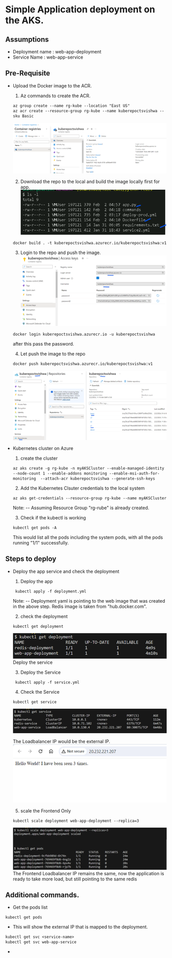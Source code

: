 # Simple Application deployment on the AKS.

## Assumptions

   * Deployment name : web-app-deployment
   * Service Name : web-app-service

## Pre-Requisite 
 * Upload the Docker image to the ACR.

   1. Az commands to create the ACR. 
   ```
   az group create --name rg-kube --location "East US"
   az acr create --resource-group rg-kube --name kuberepoctsvishwa --sku Basic
   ```
   ![Alt text](images/image.png)

   2. Download the repo to the local and build the image locally first for app.
   ![Alt text](images/image-1.png)
   ```
   docker build . -t kuberepoctsvishwa.azurecr.io/kuberepoctsvishwa:v1
   ```

   3. Login to the repo and push the image.
   ![Alt text](images/image-2.png)
   ```
   docker login kuberepoctsvishwa.azurecr.io -u kuberepoctsvishwa 
   ```
   after this pass the password.

   4. Let push the image to the repo
   ```
   docker push kuberepoctsvishwa.azurecr.io/kuberepoctsvishwa:v1
   ```
   ![Alt text](images/image-3.png)


 * Kubernetes cluster on Azure
   1. create the cluster 
   ```
   az aks create -g rg-kube -n myAKSCluster --enable-managed-identity --node-count 1 --enable-addons monitoring --enable-msi-auth-for-monitoring  --attach-acr kuberepoctsvishwa --generate-ssh-keys
   ```

   2. Add the Kubernetes Clsuter credentials to the local system
   ```
   az aks get-credentials --resource-group rg-kube --name myAKSCluster
   ```
   Note: -- Assuming Resource Group "rg-rube" is already created.

   3. Check if the kubectl is working
   ```
   kubectl get pods -A
   ```
   This would list all the pods including the system pods, with all the pods running "1/1" successfully.

## Steps to deploy 
 * Deploy the app service and check the deployment
   1. Deploy the app
   ```
    kubectl apply -f deployment.yml
   ```
   Note: -- Deployment yaml is pointing to the web image that was created in the above step.
   Redis image is taken from "hub.docker.com".

   2. check the deployment
   ```
   kubectl get deployment
   ```
   ![Alt text](images/get-deployment.png)
   Deploy the service
  
   3. Deploy the Service
   ```
    kubectl apply -f service.yml
   ```
   
   4. Check the Service
   ```
   kubectl get service
   ```
   ![Alt text](images/get-service.png)

   The Loadbalancer IP would be the external IP.
   ![Alt text](images/App-Output.png)

   5. scale the Frontend Only
   ```
   kubectl scale deployment web-app-deployment --replica=3
   ```
   ![Alt text](images/scale-web.png)
   The Frontend Loadbalancer IP remains the same, now the application is ready to take more load, but still pointing to the same redis 

## Additional commands.

* Get the pods list
```
kubectl get pods 
```

* This will show the external IP that is mapped to the deployment.
```
kubectl get svc <service-name>
kubectl get svc web-app-service
```

* 